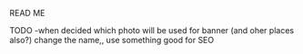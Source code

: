 READ ME



TODO
-when decided which photo will be used for banner (and oher places also?) change the name,, use something good for SEO


